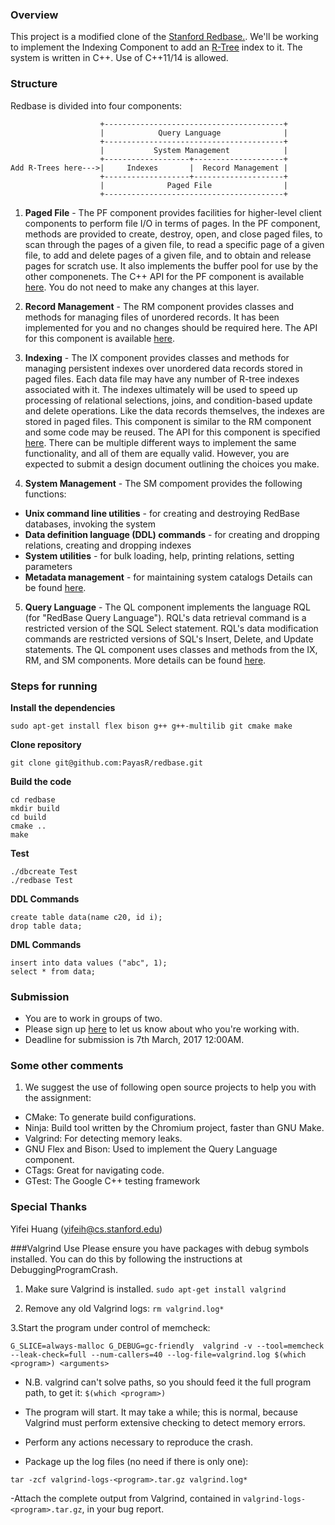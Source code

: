 ### Overview
This project is a modified clone of the [Stanford Redbase.](https://web.stanford.edu/class/cs346/2015/redbase.html). We'll be working to implement the Indexing Component to add an [R-Tree](http://dl.acm.org/citation.cfm?id=602266) index to it. The system is written in C++. Use of C++11/14 is allowed.

### Structure
Redbase is divided into four components:

```
                    +----------------------------------------+
                    |            Query Language              | 
                    +----------------------------------------+
                    |           System Management            |
                    +-------------------+--------------------+
Add R-Trees here--->|     Indexes       |  Record Management |
                    +-------------------+--------------------+
                    |              Paged File                |
                    +----------------------------------------+
```
1. **Paged File** - The PF component provides facilities for higher-level client components to perform file I/O in terms of pages. In the PF component, methods are provided to create, destroy, open, and close paged files, to scan through the pages of a given file, to read a specific page of a given file, to add and delete pages of a given file, and to obtain and release pages for scratch use. It also implements the buffer pool for use by the other componenets. The C++ API for the PF component is available [here](https://web.stanford.edu/class/cs346/2015/redbase-pf.html). You do not need to make any changes at this layer.

2. **Record Management** -  The RM component provides classes and methods for managing files of unordered records.  It has been implemented for you and no changes should be required here. The API for this component is available [here](https://web.stanford.edu/class/cs346/2015/redbase-rm.html).  

3. **Indexing** - The IX component provides classes and methods for managing persistent indexes over unordered data records stored in paged files. Each data file may have any number of R-tree indexes associated with it. The indexes ultimately will be used to speed up processing of relational selections, joins, and condition-based update and delete operations. Like the data records themselves, the indexes are stored in paged files. This component is similar to the RM component and some code may be reused. The API for this component is specified [here](https://web.stanford.edu/class/cs346/2015/redbase-ix.html). There can be multiple different ways to implement the same functionality, and all of them are equally valid. However, you are expected to submit a design document outlining the choices you make.

4. **System Management** - The SM compoment provides the following functions:
  - __Unix command line utilities__ - for creating and destroying RedBase databases, invoking the system
  - __Data definition language (DDL) commands__ - for creating and dropping relations, creating and dropping indexes
  - __System utilities__ - for bulk loading, help, printing relations, setting parameters
  - __Metadata management__ - for maintaining system catalogs
  Details can be found [here](https://web.stanford.edu/class/cs346/2015/redbase-sm.html).
  
5. **Query Language** - The QL component implements the language RQL (for "RedBase Query Language"). RQL's data retrieval command is a restricted version of the SQL Select statement. RQL's data modification commands are restricted versions of SQL's Insert, Delete, and Update statements. The QL component uses classes and methods from the IX, RM, and SM components. More details can be found [here](https://web.stanford.edu/class/cs346/2015/redbase-ql.html).

### Steps for running

**Install the dependencies**

```
sudo apt-get install flex bison g++ g++-multilib git cmake make 
```


**Clone repository**

```
git clone git@github.com:PayasR/redbase.git 
```


**Build the code**

```
cd redbase
mkdir build
cd build
cmake ..
make
```


**Test**

```
./dbcreate Test
./redbase Test
```

**DDL Commands**

```
create table data(name c20, id i);
drop table data;
```

**DML Commands**

```
insert into data values ("abc", 1);
select * from data;
```

### Submission
- You are to work in groups of two. 
- Please sign up [here](https://docs.google.com/a/ucr.edu/spreadsheets/d/1vCCsw-hrSrAbeOQD2y_U9wIb-gayfbmVCeLJdeYUcvM/edit?usp=sharing) to let us know about who you're working with. 
- Deadline for submission is 7th March, 2017 12:00AM.

### Some other comments
1. We suggest the use of following open source projects to help you with the assignment:
- CMake: To generate build configurations.
- Ninja: Build tool written by the Chromium project, faster than GNU Make.
- Valgrind: For detecting memory leaks.
- GNU Flex and Bison: Used to implement the Query Language component.
- CTags: Great for navigating code.
- GTest: The Google C++ testing framework

### Special Thanks
Yifei Huang (yifeih@cs.stanford.edu)

###Valgrind Use
Please ensure you have packages with debug symbols installed. You can do this by following the instructions at DebuggingProgramCrash.

1. Make sure Valgrind is installed.
`sudo apt-get install valgrind`

2. Remove any old Valgrind logs:
`rm valgrind.log*`

3.Start the program under control of memcheck:


`G_SLICE=always-malloc G_DEBUG=gc-friendly  valgrind -v --tool=memcheck --leak-check=full --num-callers=40 --log-file=valgrind.log $(which <program>) <arguments>`

- N.B. valgrind can't solve paths, so you should feed it the full program path, to get it: `$(which <program>)`

- The program will start. It may take a while; this is normal, because Valgrind must perform extensive checking to detect memory errors.

- Perform any actions necessary to reproduce the crash.

- Package up the log files (no need if there is only one):

`tar -zcf valgrind-logs-<program>.tar.gz valgrind.log*`

-Attach the complete output from Valgrind, contained in `valgrind-logs-<program>.tar.gz`, in your bug report.